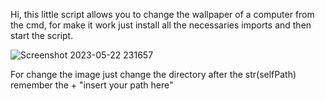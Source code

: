 Hi, this little script allows you to change the wallpaper of a computer from the cmd, for make it work just install all the necessaries imports and then start the script.

![Screenshot 2023-05-22 231657](https://github.com/k0m1d3v/WallpaperChangerScript/assets/86304359/cc478714-8c1a-4da0-9a76-9fb80c336c9a)

For change the image just change the directory after the str(selfPath) remember the + "insert your path here"
